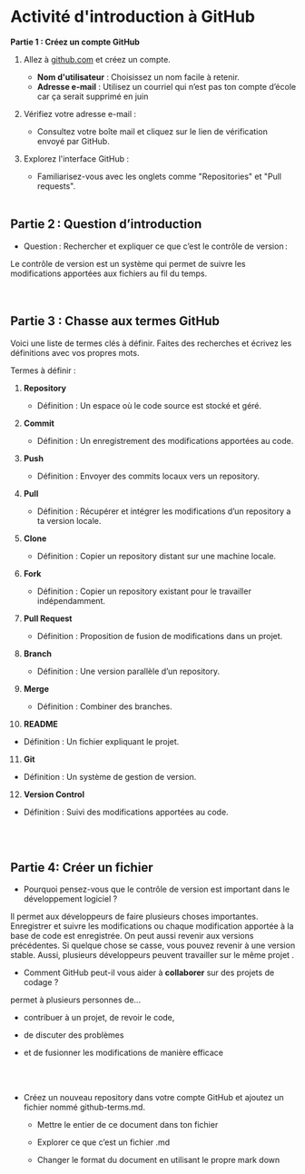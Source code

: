 # Activité d'introduction à GitHub 

**Partie 1 : Créez un compte GitHub** 

1. Allez à [github.com](https://github.com) et créez un compte. 

   - **Nom d'utilisateur** : Choisissez un nom facile à retenir. 
   - **Adresse e-mail** : Utilisez un courriel qui n’est pas ton compte d’école car ça serait supprimé en juin 

2. Vérifiez votre adresse e-mail : 

   - Consultez votre boîte mail et cliquez sur le lien de vérification envoyé par GitHub. 

3. Explorez l'interface GitHub : 

   - Familiarisez-vous avec les onglets comme "Repositories" et "Pull requests".
<br /><br />
## Partie 2 : Question d’introduction 

 - Question : Rechercher et expliquer ce que c’est le contrôle de version : 

Le contrôle de version est un système qui permet de suivre les modifications apportées aux fichiers au fil du temps.  
<br /><br />
## Partie 3 : Chasse aux termes GitHub

Voici une liste de termes clés à définir. Faites des recherches et écrivez les définitions avec vos propres mots.  

Termes à définir : 

1. **Repository** 

   - Définition : Un espace où le code source est stocké et géré. 

2. **Commit** 

   - Définition : Un enregistrement des modifications apportées au code. 

3. **Push** 

   - Définition : Envoyer des commits locaux vers un repository. 

4. **Pull** 

   - Définition : Récupérer et intégrer les modifications d’un repository a ta version locale. 

5. **Clone** 

   - Définition : Copier un repository distant sur une machine locale. 

6. **Fork** 

   - Définition : Copier un repository existant pour le travailler indépendamment. 

7. **Pull Request** 

   - Définition : Proposition de fusion de modifications dans un projet. 

8. **Branch** 

   - Définition : Une version parallèle d’un repository. 

9. **Merge** 

   - Définition : Combiner des branches. 

10. **README** 

   - Définition : Un fichier expliquant le projet. 

11. **Git** 

   - Définition : Un système de gestion de version. 

12. **Version Control** 

   - Définition : Suivi des modifications apportées au code. 

 

 

 
<br /><br />
## Partie 4: Créer un fichier

 - Pourquoi pensez-vous que le contrôle de version est important dans le développement logiciel ? 

Il permet aux développeurs de faire plusieurs choses importantes. Enregistrer et suivre les modifications ou chaque modification apportée à la base de code est enregistrée. On peut aussi revenir aux versions précédentes. Si quelque chose se casse, vous pouvez revenir à une version stable. Aussi, plusieurs développeurs peuvent travailler sur le même projet . 

 * Comment GitHub peut-il vous aider à **collaborer** sur des projets de codage ? 

permet à plusieurs personnes de... 

 - contribuer à un projet, de revoir le code,  

 - de discuter des problèmes  

 - et de fusionner les modifications de manière efficace 

 
<br /><br />
 * Créez un nouveau repository dans votre compte GitHub et ajoutez un fichier nommé github-terms.md.  

   - Mettre le entier de ce document dans ton fichier  

   - Explorer ce que c’est un fichier .md  

   - Changer le format du document en utilisant le propre mark down 

